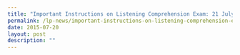 ```yaml
---
title: "Important Instructions on Listening Comprehension Exam: 21 July 2015"
permalink: /lp-news/important-instructions-on-listening-comprehension-exam-21-july-2015/
date: 2015-07-20
layout: post
description: ""
---
```


